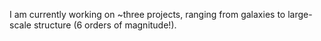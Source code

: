 I am currently working on ~three projects, ranging from galaxies to large-scale structure (6 orders of magnitude!).
